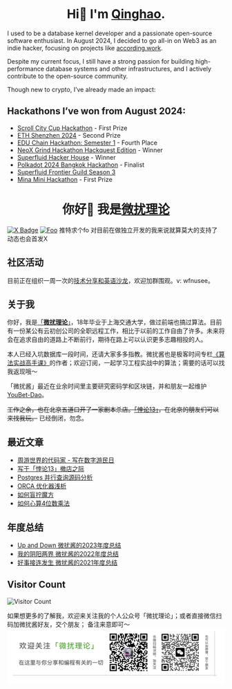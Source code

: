 <h1 align="center">Hi👋 I'm <a href="https://x.com/wfnuser">Qinghao</a>.</h1>

I used to be a database kernel developer and a passionate open-source software enthusiast. In August 2024, I decided to go all-in on Web3 as an indie hacker, focusing on projects like [according.work](https://according.work). 

Despite my current focus, I still have a strong passion for building high-performance database systems and other infrastructures, and I actively contribute to the open-source community.

Though new to crypto, I’ve already made an impact:

## Hackathons I’ve won from August 2024:

- [Scroll City Cup Hackathon](https://www.hackquest.io/zh-cn/hackathons/Scroll-City-Cup-Hackathon) - First Prize  
- [ETH Shenzhen 2024](https://openbuild.xyz/learn/challenges/2040759955) - Second Prize  
- [EDU Chain Hackathon: Semester 1](https://dorahacks.io/hackathon/educhain/buidl) - Fourth Place  
- [NeoX Grind Hackathon Hackquest Edition](https://www.hackquest.io/zh-cn/events/neo-x-grind-hackathon-hackquest-edition) - Winner  
- [Superfluid Hacker House](https://mobile.x.com/FrancescoRenziA/status/1803388546423853131) - Winner  
- [Polkadot 2024 Bangkok Hackathon](https://dorahacks.io/hackathon/polkadot-2024-bangkok/buidl) - Finalist  
- [Superfluid Frontier Guild Season 3](https://x.com/Superfluid_HQ/status/1867224117579329724)  
- [Mina Mini Hackathon](https://x.com/OpenBuildxyz/status/1889620848916807981) - First Prize  



<h1 align="center">你好👋 我是<a href="https://x.com/wfnuser">微扰理论</a> </h1>

<!-- <p align="center"> <a href="https://github.com/ryo-ma/github-profile-trophy"><img src="https://github-profile-trophy.vercel.app/?username=wfnuser" alt="wfnuser"/></a></p>
 -->

[![X Badge](https://img.shields.io/badge/X-wfnuser-blue)](https://www.x.com/wfnuser)
[![Foo](https://pic.leetcode-cn.com/1641890108-KiCpre-file_1641890104115)](https://www.zhihu.com/people/qin-hao-37) 
推特求个fo 对目前在做独立开发的我来说就算莫大的支持了 动态也会首发X

## 社区活动
目前正在组织一周一次的[技术分享和英语沙龙](https://fvj06j66fob.feishu.cn/wiki/wikcnD5weFX2jpDG4ZZge6gBjHh)，欢迎加群围观。v: wfnusee。

## 关于我
你好，我是[「**微扰理论**」](https://x.com/wfnuser)，18年毕业于上海交通大学，做过前端也搞过算法。目前有一份某公有云初创公司的全职远程工作，相比于以前的工作自由了许多。未来将会在追求自由的道路上不断前行，期待在路上可以认识更多志趣相投的人。

本人已经入坑数据库一段时间，还请大家多多指教。微扰酱也是极客时间专栏[《算法实战高手课》](https://time.geekbang.org/column/intro/100100901?code=I%252F1%252FovCrth0wXifam7LWC3eGnJy9VdcYcfWACA1NG%252Fk%253D&utm_term=SPoster&page=A)的作者；欢迎订阅，一起学习工程实战中的算法；需要的话可以找我返现哦～

「微扰酱」最近在业余时间里主要研究密码学和区块链，并和朋友一起维护 [YouBet-Dao](https://www.github.com/youbetdao)。

~~工作之余，也在北京五道口开了一家剧本杀店。[「悖论13」](http://www.dianping.com/shop/G3e08uNvVM4U5Hg3)，在北京的朋友们可以来找我玩。~~ 已经倒闭，勿念。


## 最近文章
* [周游世界的代码家 - 写在数字游民日](https://mp.weixin.qq.com/s/7nNlduIQLvy1ExKZjbVazQ)
* [写于「悖论13」撤店之际](https://mp.weixin.qq.com/s/0fxwFS38ex7wXkSAJsRQyw)
* [Postgres 并行查询源码分析](https://mp.weixin.qq.com/s/ehhPOcSModd0pzVhXELI6g)
* [ORCA 优化器浅析](https://mp.weixin.qq.com/s/1KnxeC7id1Gi5wD7HOu4sQ)
* [如何盲拧魔方](https://mp.weixin.qq.com/s?__biz=Mzg3Mzg3MTA0OA==&mid=2247483880&idx=1&sn=8ca0ebe49449d2432195e00a1e739e85&source=41#wechat_redirect)
* [如何心算4位数乘法](https://mp.weixin.qq.com/s?__biz=Mzg3Mzg3MTA0OA==&mid=2247483879&idx=1&sn=2600ecbb3ef2407e4936fba8a5d777b6&source=41#wechat_redirect)

## 年度总结
* [Up and Down 微扰酱的2023年度总结](https://mp.weixin.qq.com/s/83E0bFaUdpEwAJygDHBUgQ)
* [我的阴阳两界 微扰酱的2022年度总结](https://mp.weixin.qq.com/s?__biz=Mzg3Mzg3MTA0OA==&mid=2247484029&idx=1&sn=1556bf5b9f4630b3f77e73f87543f855&chksm=ced821daf9afa8ccd6bd739ec28c541afc6aa691129b268b18256dc7498d22481fee4016a60e&scene=178&cur_album_id=2754624508320022528#rd)
* [好事接连发生 微扰酱的2021年度总结](https://mp.weixin.qq.com/s/6jgMHmy3w_Qubzurc5OcKA)


## Visitor Count
![Visitor Count](https://profile-counter.glitch.me/wfnuser/count.svg)

如果想更多的了解我，欢迎来关注我的个人公众号「微扰理论」；或者直接微信扫码加微扰酱好友，交个朋友； 备注来意即可～
![](banner.png)

